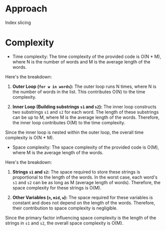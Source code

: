 # Approach

Index slicing

# Complexity

- Time complexity:
The time complexity of the provided code is O(N * M), where N is the number of words and M is the average length of the words.

Here's the breakdown:

1. **Outer Loop (`for w in words`):** The outer loop runs N times, where N is the number of words in the list. This contributes O(N) to the time complexity.

2. **Inner Loop (Building substrings `s1` and `s2`):** The inner loop constructs two substrings `s1` and `s2` for each word. The length of these substrings can be up to M, where M is the average length of the words. Therefore, the inner loop contributes O(M) to the time complexity.

Since the inner loop is nested within the outer loop, the overall time complexity is O(N * M).

- Space complexity:
The space complexity of the provided code is O(M), where M is the average length of the words.

Here's the breakdown:

1. **Strings `s1` and `s2`:** The space required to store these strings is proportional to the length of the words. In the worst case, each word's `s1` and `s2` can be as long as M (average length of words). Therefore, the space complexity for these strings is O(M).

2. **Other Variables (`n`, `mid`, `w`):** The space required for these variables is constant and does not depend on the length of the words. Therefore, their contribution to space complexity is negligible.

Since the primary factor influencing space complexity is the length of the strings in `s1` and `s2`, the overall space complexity is O(M).
